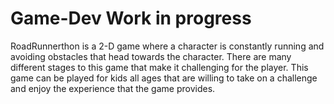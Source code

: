 # Game-Dev Work in progress
RoadRunnerthon is a 2-D game where a character is constantly running and avoiding obstacles
that head towards the character. There are many different stages to this game that make it
challenging for the player. This game can be played for kids all ages that are willing to take on a
challenge and enjoy the experience that the game provides.

